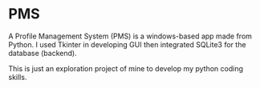 # PMS
A Profile Management System (PMS) is a windows-based app made from Python. 
I used Tkinter in developing GUI then integrated SQLite3 for the database (backend).

This is just an exploration project of mine to develop my python coding skills.
